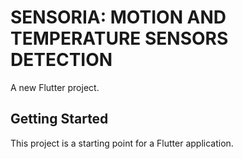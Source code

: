 # SENSORIA: MOTION AND TEMPERATURE SENSORS DETECTION

A new Flutter project.

## Getting Started

This project is a starting point for a Flutter application.
